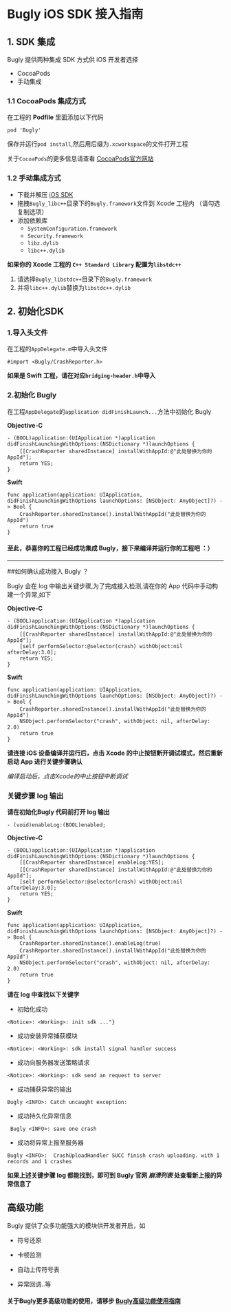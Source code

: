# Bugly iOS SDK 接入指南

## 1. SDK 集成

Bugly 提供两种集成 SDK 方式供 iOS 开发者选择

* CocoaPods  
* 手动集成 

### 1.1 CocoaPods 集成方式

在工程的 **Podfile** 里面添加以下代码

`pod 'Bugly'`

保存并运行`pod install`,然后用后缀为`.xcworkspace`的文件打开工程

关于`CocoaPods`的更多信息请查看 [CocoaPods官方网站](https://cocoapods.org "CocoaPods") 

### 1.2 手动集成方式

* 下载并解压 [iOS SDK](http://bugly.qq.com/sdkdown?id=05deedf8-796e-4e95-9d1d-3bb3d9890e78 "iOS SDK") 
* 拖拽`Bugly_libc++`目录下的`Bugly.framework`文件到 Xcode 工程内 （请勾选复制选项）
* 添加依赖库
	* `SystemConfiguration.framework`
	* `Security.framework`
	* `libz.dylib`
	* `libc++.dylib`

**如果你的 Xcode 工程的 `C++ Standard Library` 配置为`libstdc++`**

1. 请选择`Bugly_libstdc++`目录下的`Bugly.framework`
2. 并将`libc++.dylib`替换为`libstdc++.dylib`

## 2. 初始化SDK

### 1.导入头文件

在工程的`AppDelegate.m`中导入头文件

`#import <Bugly/CrashReporter.h>`

**如果是 Swift 工程，请在对应`bridging-header.h`中导入**

### 2.初始化 Bugly

在工程`AppDelegate`的`application didFinishLaunch...`方法中初始化 Bugly

**Objective-C**

	- (BOOL)application:(UIApplication *)application didFinishLaunchingWithOptions:(NSDictionary *)launchOptions {
	    [[CrashReporter sharedInstance] installWithAppId:@"此处替换为你的AppId"];
	    return YES;
	}


**Swift**

	func application(application: UIApplication, didFinishLaunchingWithOptions launchOptions: [NSObject: AnyObject]?) -> Bool {
		CrashReporter.sharedInstance().installWithAppId("此处替换为你的AppId")
		return true
    }


#### 至此，恭喜你的工程已经成功集成 Bugly，接下来编译并运行你的工程吧 ：）


----

##如何确认成功接入 Bugly ？

Bugly 会在 log 中输出关键步骤,为了完成接入检测,请在你的 App 代码中手动构建一个异常,如下

**Objective-C**

	- (BOOL)application:(UIApplication *)application didFinishLaunchingWithOptions:(NSDictionary *)launchOptions {
		[[CrashReporter sharedInstance] installWithAppId:@"此处替换为你的AppId"];
		[self performSelector:@selector(crash) withObject:nil afterDelay:3.0];
		return YES;
	}

**Swift**

	func application(application: UIApplication, didFinishLaunchingWithOptions launchOptions: [NSObject: AnyObject]?) -> Bool {
		CrashReporter.sharedInstance().installWithAppId("此处替换为你的AppId")
		NSObject.performSelector("crash", withObject: nil, afterDelay: 2.0)
		return true
	}


**请连接 iOS 设备编译并运行后，点击 Xcode 的中止按钮断开调试模式，然后重新启动 App 进行关键步骤确认**

*编译启动后，点击Xcode的中止按钮中断调试*

### 关键步骤 log 输出

**请在初始化Bugly 代码前打开 log 输出**

`- (void)enableLog:(BOOL)enabled;`

**Objective-C**

	- (BOOL)application:(UIApplication *)application didFinishLaunchingWithOptions:(NSDictionary *)launchOptions {
	    [[CrashReporter sharedInstance] enableLog:YES];
	    [[CrashReporter sharedInstance] installWithAppId:@"此处替换为你的AppId"];
	    [self performSelector:@selector(crash) withObject:nil afterDelay:3.0];
	    return YES;
	}
**Swift**

	func application(application: UIApplication, didFinishLaunchingWithOptions launchOptions: [NSObject: AnyObject]?) -> Bool {
		CrashReporter.sharedInstance().enableLog(true)
		CrashReporter.sharedInstance().installWithAppId("此处替换为你的AppId")
		NSObject.performSelector("crash", withObject: nil, afterDelay: 2.0)
		return true
	}

**请在 log 中查找以下关键字**

- 初始化成功

`<Notice>: <Working>: init sdk ..."}`

- 成功安装异常捕获模块

`<Notice>: <Working>: sdk install signal handler success`

- 成功向服务器发送策略请求

`<Notice>: <Working>: sdk send an request to server`

- 成功捕获异常的输出

`Bugly <INFO>: Catch uncaught exception:`

- 成功持久化异常信息

` Bugly <INFO>: save one crash`

- 成功将异常上报至服务器

`Bugly <INFO>:  CrashUploadHandler SUCC finish crash uploading. with 1 records and 1 crashes`

**如果上述关键步骤 log 都能找到，即可到 Bugly 官网 *崩溃列表* 处查看新上报的异常信息了**


## 高级功能

Bugly 提供了众多功能强大的模块供开发者开启，如

- 符号还原

- 卡顿监测

- 自动上传符号表

- 异常回调..等

#### 关于Bugly更多高级功能的使用，请移步 [Bugly高级功能使用指南](./advanced/ADVANCED.md)


